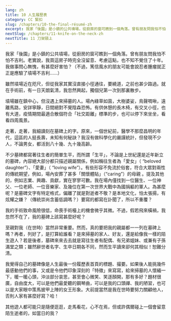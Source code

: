 ```yaml
---
lang: zh
title: 10 人生履歷表
category: CC 緊扣
slug: /chapters/10-the-final-résumé-zh
excerpt: 我家「後園」是小鎮的公共墳場，從廚房的窗可瞧到一個角落。曾有朋友問我怕不怕不吉利。
nextSlug: /chapters/11-knife-on-the-neck-zh
nextTitle: 11 刀架頸上
---
```


<p class="cn">我家「後園」是小鎮的公共墳場，從廚房的窗可瞧到一個角落。曾有朋友問我怕不怕不吉利。老實說，我買這房子時完全沒留意、考慮這點，也不知不覺住了十年。我做事問心無愧，有甚麼好害怕？（不過，篤信風水的朋友可能會說忍者腫瘤就正正是應驗了墳場不吉利......）
 
<p class="cn">雖然墳場近在咫尺，但從我家其實沒直接小徑通往，要繞道，之前也甚少路過。就在手術前，有一日天朗氣清，我忽然興起，獨個兒第一次到那裏散步。
 
<p class="cn">墳場雖在鎮中心，但沒遇上來掃墓的人。場內綠草如茵，大樹婆娑，鳥聲啁啾，遠離馬路，安詳寧靜，日間絕對不覺陰森恐怖。有供休憩的長木椅，有交叉小徑，也有大道，疫情期間最適合散個符合「社交距離」標準的步，也可以停下來坐坐，看看四周風景。
 
<p class="cn">走著，走著，我細讀刻在墓碑上的字。原來，一個世紀前，醫學不那麼昌明的年代，這區的人挺長壽，未知有何秘訣？我沒有做科學化的嚴謹統計，但發現不少人，不論男女，都活到八十幾、九十幾高齡。
 
<p class="cn">不少墓碑都寫著往生者的簡單生平，而所謂「生平」，不論是上世紀還是近年新立的墓碑，內容絕大部分都只描述親屬關係，例如稱往生者為「愛女」（ “beloved daughter”）、「愛妻」（ “loving wife”）。有些形容不免流於俗套，符合大眾對兩性的傳統期望，例如，場內安葬了甚多「關懷體貼」（“caring”）的母親 。提及其他的，例如志業、興趣、貢獻，實在寥寥可數。我在場內僅找到一位醫生、一位神父、一位老師、一位音樂家、及幾位在第一次世界大戰中為國捐軀的軍人。為甚麼呢？是墓碑文字有特定格式，偏離了就是對逝者不敬？是本地文化，怕太張揚，有炫耀之嫌？（傳統崇尚含蓄低調嗎？）要寫的都寫在訃聞了，所以不重覆？
 
<p class="cn">我的手術致命風險很低，命喪手術檯上的機會微乎其微。不過，假若飛來橫禍，我忽然不在了，我的墓碑上該寫甚麼好呢？
 
<p class="cn">至親對我（在世時）當然非常重要。然而，真的要把我的親屬都一一列在墓碑上嗎？再者，列好了，是打算給誰看？是來掃墓的家人、好友，還是給像我一樣的陌生遊人？若是後者，墓碑來來去去就是寫往生者有配偶、有兄弟姐妹、或兼有子孫滿堂之類；雖然辭世者名字、生卒日期各不同，然而生平讀來卻何其相似！恕難分清。
 
<p class="cn">我覺得自己的墓碑像是人生最後一份履歷表首頁的標題、撮要。如果後人能挑幾件最感動他們的事，又或是令他們印象深刻的「特徵」來寫寫，給來掃墓的人懷緬一下，暖一暖心頭，沖淡部分哀思，甚至會心微笑、笑逐顏開，那有多好？題材很廣，自由度大，可以是他們最愛聽的鋼琴曲，可以是我的口頭禪、我的陋習，也可以是大家眼中策馬披甲上陣的女王形象。大前提當然是我在世時要努力關顧他人，否則人家有甚麼好寫？哈！
 
<p class="cn">其他遊人都可能只是隨便逛逛，走馬看花，心不在焉，但或許偶爾碰上一個會留意陌生逝者的，如當日的我？

